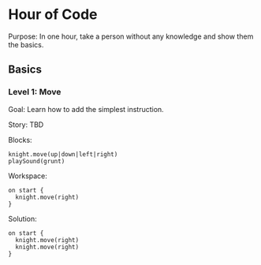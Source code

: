 # Hour of Code

Purpose: In one hour, take a person without any knowledge and show them the basics.

## Basics

### Level 1: Move

Goal: Learn how to add the simplest instruction.

Story: TBD

Blocks:
```
knight.move(up|down|left|right)
playSound(grunt)
```
Workspace:
```
on start {
  knight.move(right)
}
```
Solution:
```
on start {
  knight.move(right)
  knight.move(right)
}
```
 
